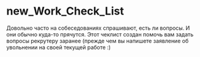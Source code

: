 # new_Work_Check_List
Довольно часто на собеседованиях спрашивают, есть ли вопросы. И они обычно куда-то прячутся. Этот чеклист создан помочь вам задать вопросы рекрутеру заранее (прежде чем вы напишете заявление об увольнении на своей текущей работе :) 
